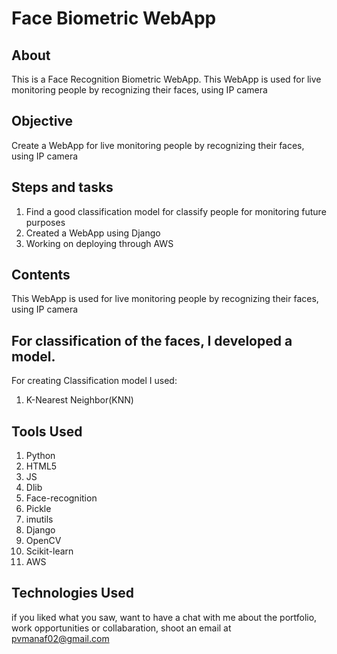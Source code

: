 # Face Biometric WebApp


## About

This is a Face Recognition Biometric WebApp. This WebApp is used for live monitoring people by recognizing their faces, using IP camera

## Objective

Create a WebApp for  live monitoring people by recognizing their faces, using IP camera

## Steps and tasks

1. Find a good classification model for classify people for monitoring future purposes
2. Created a WebApp using Django
3. Working on deploying through AWS

## Contents

 This WebApp is used for live monitoring people by recognizing their faces, using IP camera

## For classification of the faces, I developed a model.

For creating Classification model I used:

1. K-Nearest Neighbor(KNN)

## Tools Used

1. Python
2. HTML5
3. JS
4. Dlib
5. Face-recognition
6. Pickle
7. imutils
8. Django
9. OpenCV
10. Scikit-learn
11. AWS

## Technologies Used

if you liked what you saw, want to have a chat with me about the portfolio, work opportunities or collabaration, shoot an email at pvmanaf02@gmail.com
